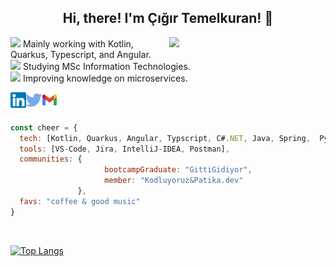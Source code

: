 <h2 align='center'> Hi, there! I'm Çığır Temelkuran! 👋 </h2>
<img align='right' src=https://media.giphy.com/media/mA1lWnH0loTFzWYoMl/source.gif?cid=790b76112a3a5e064e423b33885f9b52fa91749ff5fba7e5&rid=source.gif&ct=s" width="250">
<p><img src="https://media.giphy.com/media/QssGEmpkyEOhBCb7e1/giphy.gif" width="20"> Mainly working with Kotlin, Quarkus, Typescript, and Angular.</br><img src="https://media.giphy.com/media/JO4lo82apdtaltBhEN/source.gif" width="20"> Studying MSc Information Technologies.
</br><img src="https://media.giphy.com/media/5WJ6SOKeNKrSzblU4R/giphy.gif" width="20">  Improving knowledge on microservices.
</p>

[<img  width="25" src="social-media-logo/linkedin.png" align="left" />][linkedin]
[<img  width="25" src="social-media-logo/twitter.png" align="left" />][twitter]
[<img  width="25" src="social-media-logo/logo-gmail.png" align="left" />][gmail]

<br />
<br />
                                                                     

```javascript
const cheer = {
  tech: [Kotlin, Quarkus, Angular, Typscript, C#.NET, Java, Spring,  Python, MySQL, Docker, Git],
  tools: [VS-Code, Jira, IntelliJ-IDEA, Postman],
  communities: {
                     bootcampGraduate: "GittiGidiyor",
                     member: "Kodluyoruz&Patika.dev"                     
               },
  favs: "coffee & good music"
}
```
 <br />
                            
[![Top Langs](https://github-readme-stats.vercel.app/api/top-langs/?username=ctemelkuran&layout=compact&exclude_repo=cs50,safety-helmet-detection-yolov5&google-it-automation&theme=dark&)](https://github.com/ctemelkuran/github-readme-stats)


[twitter]: https://www.twitter.com/cigirtemelkuran
[linkedin]: https://www.linkedin.com/in/ctemelkuran
[gmail]: mailto:ctemelkuran@gmail.com


